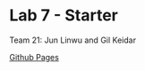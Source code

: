 # Lab 7 - Starter
Team 21: Jun Linwu and Gil Keidar

[Github Pages](https://fillna.github.io/cse110_lab7/)
